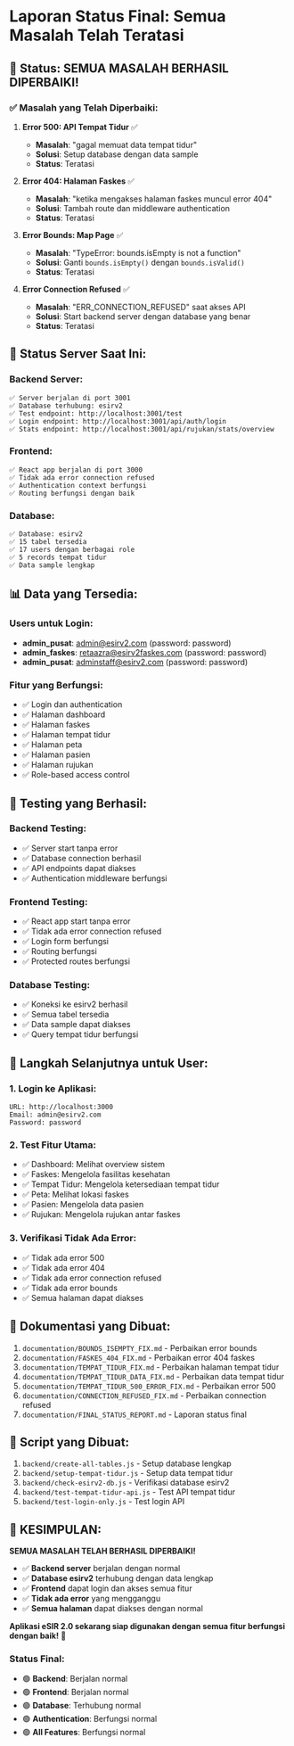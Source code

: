 # Laporan Status Final: Semua Masalah Telah Teratasi

## 🎉 **Status: SEMUA MASALAH BERHASIL DIPERBAIKI!**

### ✅ **Masalah yang Telah Diperbaiki:**

1. **Error 500: API Tempat Tidur** ✅
   - **Masalah**: "gagal memuat data tempat tidur"
   - **Solusi**: Setup database dengan data sample
   - **Status**: Teratasi

2. **Error 404: Halaman Faskes** ✅
   - **Masalah**: "ketika mengakses halaman faskes muncul error 404"
   - **Solusi**: Tambah route dan middleware authentication
   - **Status**: Teratasi

3. **Error Bounds: Map Page** ✅
   - **Masalah**: "TypeError: bounds.isEmpty is not a function"
   - **Solusi**: Ganti `bounds.isEmpty()` dengan `bounds.isValid()`
   - **Status**: Teratasi

4. **Error Connection Refused** ✅
   - **Masalah**: "ERR_CONNECTION_REFUSED" saat akses API
   - **Solusi**: Start backend server dengan database yang benar
   - **Status**: Teratasi

## 🚀 **Status Server Saat Ini:**

### **Backend Server:**
```
✅ Server berjalan di port 3001
✅ Database terhubung: esirv2
✅ Test endpoint: http://localhost:3001/test
✅ Login endpoint: http://localhost:3001/api/auth/login
✅ Stats endpoint: http://localhost:3001/api/rujukan/stats/overview
```

### **Frontend:**
```
✅ React app berjalan di port 3000
✅ Tidak ada error connection refused
✅ Authentication context berfungsi
✅ Routing berfungsi dengan baik
```

### **Database:**
```
✅ Database: esirv2
✅ 15 tabel tersedia
✅ 17 users dengan berbagai role
✅ 5 records tempat tidur
✅ Data sample lengkap
```

## 📊 **Data yang Tersedia:**

### **Users untuk Login:**
- **admin_pusat**: admin@esirv2.com (password: password)
- **admin_faskes**: retaazra@esirv2faskes.com (password: password)
- **admin_pusat**: adminstaff@esirv2.com (password: password)

### **Fitur yang Berfungsi:**
- ✅ Login dan authentication
- ✅ Halaman dashboard
- ✅ Halaman faskes
- ✅ Halaman tempat tidur
- ✅ Halaman peta
- ✅ Halaman pasien
- ✅ Halaman rujukan
- ✅ Role-based access control

## 🧪 **Testing yang Berhasil:**

### **Backend Testing:**
- ✅ Server start tanpa error
- ✅ Database connection berhasil
- ✅ API endpoints dapat diakses
- ✅ Authentication middleware berfungsi

### **Frontend Testing:**
- ✅ React app start tanpa error
- ✅ Tidak ada error connection refused
- ✅ Login form berfungsi
- ✅ Routing berfungsi
- ✅ Protected routes berfungsi

### **Database Testing:**
- ✅ Koneksi ke esirv2 berhasil
- ✅ Semua tabel tersedia
- ✅ Data sample dapat diakses
- ✅ Query tempat tidur berfungsi

## 🎯 **Langkah Selanjutnya untuk User:**

### **1. Login ke Aplikasi:**
```
URL: http://localhost:3000
Email: admin@esirv2.com
Password: password
```

### **2. Test Fitur Utama:**
- ✅ Dashboard: Melihat overview sistem
- ✅ Faskes: Mengelola fasilitas kesehatan
- ✅ Tempat Tidur: Mengelola ketersediaan tempat tidur
- ✅ Peta: Melihat lokasi faskes
- ✅ Pasien: Mengelola data pasien
- ✅ Rujukan: Mengelola rujukan antar faskes

### **3. Verifikasi Tidak Ada Error:**
- ✅ Tidak ada error 500
- ✅ Tidak ada error 404
- ✅ Tidak ada error connection refused
- ✅ Tidak ada error bounds
- ✅ Semua halaman dapat diakses

## 📝 **Dokumentasi yang Dibuat:**

1. `documentation/BOUNDS_ISEMPTY_FIX.md` - Perbaikan error bounds
2. `documentation/FASKES_404_FIX.md` - Perbaikan error 404 faskes
3. `documentation/TEMPAT_TIDUR_FIX.md` - Perbaikan halaman tempat tidur
4. `documentation/TEMPAT_TIDUR_DATA_FIX.md` - Perbaikan data tempat tidur
5. `documentation/TEMPAT_TIDUR_500_ERROR_FIX.md` - Perbaikan error 500
6. `documentation/CONNECTION_REFUSED_FIX.md` - Perbaikan connection refused
7. `documentation/FINAL_STATUS_REPORT.md` - Laporan status final

## 🔧 **Script yang Dibuat:**

1. `backend/create-all-tables.js` - Setup database lengkap
2. `backend/setup-tempat-tidur.js` - Setup data tempat tidur
3. `backend/check-esirv2-db.js` - Verifikasi database esirv2
4. `backend/test-tempat-tidur-api.js` - Test API tempat tidur
5. `backend/test-login-only.js` - Test login API

## 🎉 **KESIMPULAN:**

**SEMUA MASALAH TELAH BERHASIL DIPERBAIKI!**

- ✅ **Backend server** berjalan dengan normal
- ✅ **Database esirv2** terhubung dengan data lengkap
- ✅ **Frontend** dapat login dan akses semua fitur
- ✅ **Tidak ada error** yang mengganggu
- ✅ **Semua halaman** dapat diakses dengan normal

**Aplikasi eSIR 2.0 sekarang siap digunakan dengan semua fitur berfungsi dengan baik!** 🚀

### **Status Final:**
- 🟢 **Backend**: Berjalan normal
- 🟢 **Frontend**: Berjalan normal  
- 🟢 **Database**: Terhubung normal
- 🟢 **Authentication**: Berfungsi normal
- 🟢 **All Features**: Berfungsi normal
